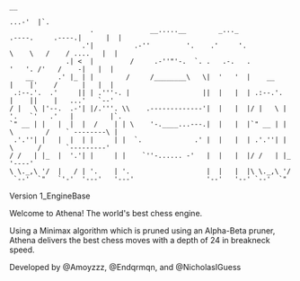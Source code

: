 ```
                                                                                                      __       
                                                                                                 ...-'  |`.    
                    .              __.....__        _..._                       .----.     .----.|      |  |   
                  .'|          .-''         '.    .'     '.                      \    \   /    / ....   |  |   
              .| <  |         /     .-''"'-.  `. .   .-.   .                      '   '. /'   /    -|   |  |   
    __      .' |_ | |        /     /________\   \|  '   '  |    __                |    |'    /      |   |  |   
 .:--.'.  .'     || | .'''-. |                  ||  |   |  | .:--.'.              |    ||    |   ...'   `--'   
/ |   \ |'--.  .-'| |/.'''. \\    .-------------'|  |   |  |/ |   \ |             '.   `'   .'   |         |`. 
`" __ | |   |  |  |  /    | | \    '-.____...---.|  |   |  |`" __ | |              \        /    ` --------\ | 
 .'.''| |   |  |  | |     | |  `.             .' |  |   |  | .'.''| |               \      /      `---------'  
/ /   | |_  |  '.'| |     | |    `''-...... -'   |  |   |  |/ /   | |_               '----'                    
\ \._,\ '/  |   / | '.    | '.                   |  |   |  |\ \._,\ '/                                         
 `--'  `"   `'-'  '---'   '---'                  '--'   '--' `--'  `"                                          
```

Version 1_EngineBase

Welcome to Athena! The world's best chess engine.

Using a Minimax algorithm which is pruned using an Alpha-Beta pruner, Athena delivers the best chess moves
with a depth of 24 in breakneck speed. 


Developed by @Amoyzzz, @Endqrmqn, and @NicholasIGuess
